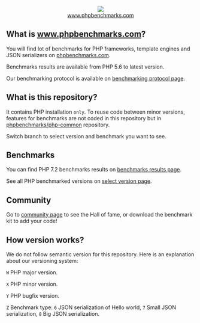 <p align="center">
  <img src="http://www.phpbenchmarks.com/images/logo_github.png">
  <br>
  <a href="http://www.phpbenchmarks.com" target="_blank">www.phpbenchmarks.com</a>
</p>

## What is www.phpbenchmarks.com?

You will find lot of benchmarks for PHP frameworks, template engines and JSON serializers on [phpbenchmarks.com](http://www.phpbenchmarks.com).

Benchmarks results are available from PHP 5.6 to latest version.

Our benchmarking protocol is available on [benchmarking protocol page](http://www.phpbenchmarks.com/en/documentation/benchmarking-protocol).

## What is this repository?

It contains PHP installation `only`.
To reuse code between minor versions, features for benchmarks are not coded in this repository
but in [phpbenchmarks/php-common](https://github.com/phpbenchmarks/php-common) repository.

Switch branch to select version and benchmark you want to see.

## Benchmarks

You can find PHP 7.2 benchmarks results on
[benchmarks results page](http://www.phpbenchmarks.com/en/benchmark/php/7.2).

See all PHP benchmarked versions on [select version page](http://www.phpbenchmarks.com/en/benchmark/php/version).

## Community

Go to [community page](http://www.phpbenchmarks.com/en/community) to see the Hall of fame, or download the benchmark kit to add your code!

## How version works?

We do not follow semantic version for this repository. Here is an explanation about our versioning system:

`W` PHP major version.

`X` PHP minor version.

`Y` PHP bugfix version.

`Z` Benchmark type: `6` JSON serialization of Hello world, `7` Small JSON serialization, `8` Big JSON serialization.
